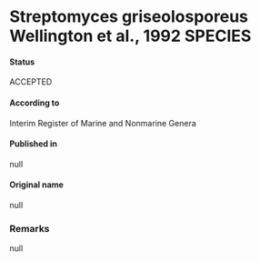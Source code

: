# Streptomyces griseolosporeus Wellington et al., 1992 SPECIES

#### Status
ACCEPTED

#### According to
Interim Register of Marine and Nonmarine Genera

#### Published in
null

#### Original name
null

### Remarks
null